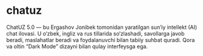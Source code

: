 # chatuz
ChatUZ 5.0 — bu Ergashov Jonibek tomonidan yaratilgan sun’iy intellekt (AI) chat ilovasi. U o‘zbek, ingliz va rus tillarida so‘zlashadi, savollarga javob beradi, maslahatlar beradi va foydalanuvchi bilan tabiiy suhbat quradi. Qora va oltin “Dark Mode” dizayni bilan qulay interfeysga ega.
